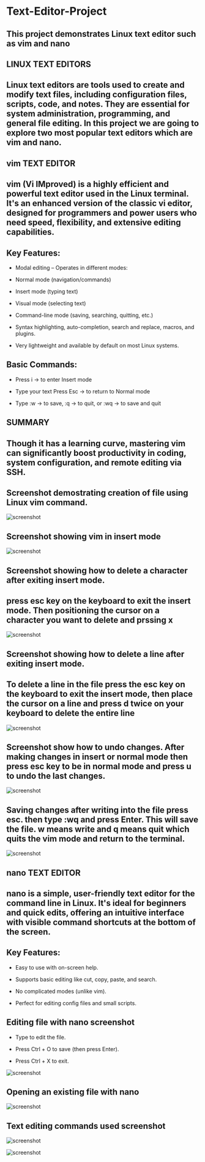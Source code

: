 # Text-Editor-Project
## This project demonstrates Linux text editor such as vim and nano 

## LINUX TEXT EDITORS

## Linux text editors are tools used to create and modify text files, including configuration files, scripts, code, and notes. They are essential for system administration, programming, and general file editing. In this project we are going to explore two most popular text editors which are vim and nano.

## vim TEXT EDITOR

## vim (Vi IMproved) is a highly efficient and powerful text editor used in the Linux terminal. It's an enhanced version of the classic vi editor, designed for programmers and power users who need speed, flexibility, and extensive editing capabilities.

## Key Features:
- Modal editing – Operates in different modes:

- Normal mode (navigation/commands)

- Insert mode (typing text)

- Visual mode (selecting text)

- Command-line mode (saving, searching, quitting, etc.)

- Syntax highlighting, auto-completion, search and replace, macros, and plugins.

- Very lightweight and available by default on most Linux systems.

## Basic Commands:

- Press i → to enter Insert mode

- Type your text
Press Esc → to return to Normal mode

- Type :w → to save, :q → to quit, or :wq → to save and quit

## SUMMARY

## Though it has a learning curve, mastering vim can significantly boost productivity in coding, system configuration, and remote editing via SSH.

## Screenshot demostrating creation of file using Linux vim command.

![screenshot](screenshots/vim-file.PNG)

## Screenshot showing vim in insert mode

![screenshot](screenshots/insert-mode.PNG)

## Screenshot showing how to delete a character after exiting insert mode. 

## press esc key on the keyboard to exit the insert mode. Then positioning the cursor on a character you want to delete and prssing x

![screenshot](screenshots/deleting-text.PNG)

## Screenshot showing how to delete a line after exiting insert mode. 

## To delete a line in the file press the esc key on the keyboard to exit the insert mode, then place the cursor on a line and press d twice on your keyboard to delete the entire line

![screenshot](screenshots/delet-line.PNG)

## Screenshot show how to undo changes. After making changes in insert or normal mode then press esc key to be in normal mode and press u to undo the last changes.

![screenshot](screenshots/undo.PNG)

## Saving changes after writing into the file press esc. then type :wq and press Enter. This will save the file. w means write and q means quit which quits the vim mode and return to the terminal.

![screenshot](screenshots/saving.PNG)


## nano TEXT EDITOR

## nano is a simple, user-friendly text editor for the command line in Linux. It's ideal for beginners and quick edits, offering an intuitive interface with visible command shortcuts at the bottom of the screen.

## Key Features:

- Easy to use with on-screen help.

- Supports basic editing like cut, copy, paste, and search.

- No complicated modes (unlike vim).

- Perfect for editing config files and small scripts.

## Editing file with nano screenshot

- Type to edit the file.

- Press Ctrl + O to save (then press Enter).

- Press Ctrl + X to exit.

![screenshot](screenshots/nano-file.PNG)

## Opening an existing file with nano

![screenshot](screenshots/existing.PNG)

## Text editing commands used screenshot

![screenshot](screenshots/command1.PNG)


![screenshot](screenshots/end.PNG)


















